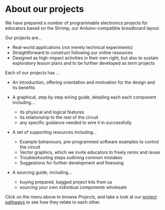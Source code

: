 # About our projects

We have prepared a number of programmable electronics projects for educators based on the Shrimp, our Arduino-compatible breadboard layout. 

Our projects are...
* Real-world applications (not merely technical experiments)
* Straightforward to construct following our online resources
* Designed as high-impact activities in their own right, but also to sustain exploratory lesson plans and to be further developed as term projects

Each of our projects has ...

* An introduction, offering orientation and motivation for the design and its benefits


* A graphical, step by step wiring guide, detailing each each component including...
    * its physical and logical features 
    * its relationship to the rest of the circuit
    * any specific guidance needed to wire it in successfully


* A set of supporting resources including...
	* Example behaviours, pre-programmed software examples to control the circuit
	* Vector graphics, which we invite educators to freely remix and reuse
	* Troubleshooting steps outlining common mistakes
	* Suggestions for further development and finessing


* A sourcing guide, including...
	* buying prepared, bagged project kits from us
	* sourcing your own individual components wholesale 

Click on the menu above to browse *Projects*, and take a look at our [project pathways](/#kits) to see how they relate to each other.
